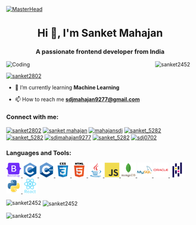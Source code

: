 [![MasterHead](https://camo.githubusercontent.com/48ec00ed4c84e771db4a1db90b56352923a8d644452a32b434d68e97006c9337/68747470733a2f2f63686b736b696c6c732e636f6d2f77702d636f6e74656e742f75706c6f6164732f323032302f30342f504e432d416e696d617465642d42616e6e6572732e676966)](https://sanket2452)
<h1 align="center">Hi 👋, I'm Sanket Mahajan</h1>
<h3 align="center">A passionate frontend developer from India</h3>
<img alig="right" alt="Coding" width="400" src="https://encrypted-tbn0.gstatic.com/images?q=tbn:ANd9GcTSJNqtzqeOLfFdjnUhd8wfZVWWYKceSTIwHQ&s"

<p align="left"> <img src="https://komarev.com/ghpvc/?username=sanket2452&label=Profile%20views&color=0e75b6&style=flat" alt="sanket2452" /> </p>

<p align="left"> <a href="https://twitter.com/sanket2802" target="blank"><img src="https://img.shields.io/twitter/follow/sanket2802?logo=twitter&style=for-the-badge" alt="sanket2802" /></a> </p>

- 🌱 I’m currently learning **Machine Learning**

- 📫 How to reach me **sdjmahajan9277@gmail.com**

<h3 align="left">Connect with me:</h3>
<p align="left">
<a href="https://twitter.com/sanket2802" target="blank"><img align="center" src="https://raw.githubusercontent.com/rahuldkjain/github-profile-readme-generator/master/src/images/icons/Social/twitter.svg" alt="sanket2802" height="30" width="40" /></a>
<a href="https://linkedin.com/in/sanket mahajan" target="blank"><img align="center" src="https://raw.githubusercontent.com/rahuldkjain/github-profile-readme-generator/master/src/images/icons/Social/linked-in-alt.svg" alt="sanket mahajan" height="30" width="40" /></a>
<a href="https://kaggle.com/mahajansdj" target="blank"><img align="center" src="https://raw.githubusercontent.com/rahuldkjain/github-profile-readme-generator/master/src/images/icons/Social/kaggle.svg" alt="mahajansdj" height="30" width="40" /></a>
<a href="https://instagram.com/sanket_5282" target="blank"><img align="center" src="https://raw.githubusercontent.com/rahuldkjain/github-profile-readme-generator/master/src/images/icons/Social/instagram.svg" alt="sanket_5282" height="30" width="40" /></a>
<a href="https://www.codechef.com/users/sanket_5282" target="blank"><img align="center" src="https://cdn.jsdelivr.net/npm/simple-icons@3.1.0/icons/codechef.svg" alt="sanket_5282" height="30" width="40" /></a>
<a href="https://www.hackerrank.com/sdjmahajan9277" target="blank"><img align="center" src="https://raw.githubusercontent.com/rahuldkjain/github-profile-readme-generator/master/src/images/icons/Social/hackerrank.svg" alt="sdjmahajan9277" height="30" width="40" /></a>
<a href="https://www.leetcode.com/sanket_5282" target="blank"><img align="center" src="https://raw.githubusercontent.com/rahuldkjain/github-profile-readme-generator/master/src/images/icons/Social/leet-code.svg" alt="sanket_5282" height="30" width="40" /></a>
<a href="https://auth.geeksforgeeks.org/user/sdj0702" target="blank"><img align="center" src="https://raw.githubusercontent.com/rahuldkjain/github-profile-readme-generator/master/src/images/icons/Social/geeks-for-geeks.svg" alt="sdj0702" height="30" width="40" /></a>
</p>

<h3 align="left">Languages and Tools:</h3>
<p align="left"> <a href="https://getbootstrap.com" target="_blank" rel="noreferrer"> <img src="https://raw.githubusercontent.com/devicons/devicon/master/icons/bootstrap/bootstrap-plain-wordmark.svg" alt="bootstrap" width="40" height="40"/> </a> <a href="https://www.cprogramming.com/" target="_blank" rel="noreferrer"> <img src="https://raw.githubusercontent.com/devicons/devicon/master/icons/c/c-original.svg" alt="c" width="40" height="40"/> </a> <a href="https://www.w3schools.com/cpp/" target="_blank" rel="noreferrer"> <img src="https://raw.githubusercontent.com/devicons/devicon/master/icons/cplusplus/cplusplus-original.svg" alt="cplusplus" width="40" height="40"/> </a> <a href="https://www.w3schools.com/css/" target="_blank" rel="noreferrer"> <img src="https://raw.githubusercontent.com/devicons/devicon/master/icons/css3/css3-original-wordmark.svg" alt="css3" width="40" height="40"/> </a> <a href="https://www.w3.org/html/" target="_blank" rel="noreferrer"> <img src="https://raw.githubusercontent.com/devicons/devicon/master/icons/html5/html5-original-wordmark.svg" alt="html5" width="40" height="40"/> </a> <a href="https://www.java.com" target="_blank" rel="noreferrer"> <img src="https://raw.githubusercontent.com/devicons/devicon/master/icons/java/java-original.svg" alt="java" width="40" height="40"/> </a> <a href="https://developer.mozilla.org/en-US/docs/Web/JavaScript" target="_blank" rel="noreferrer"> <img src="https://raw.githubusercontent.com/devicons/devicon/master/icons/javascript/javascript-original.svg" alt="javascript" width="40" height="40"/> </a> <a href="https://www.mongodb.com/" target="_blank" rel="noreferrer"> <img src="https://raw.githubusercontent.com/devicons/devicon/master/icons/mongodb/mongodb-original-wordmark.svg" alt="mongodb" width="40" height="40"/> </a> <a href="https://www.mysql.com/" target="_blank" rel="noreferrer"> <img src="https://raw.githubusercontent.com/devicons/devicon/master/icons/mysql/mysql-original-wordmark.svg" alt="mysql" width="40" height="40"/> </a> <a href="https://www.oracle.com/" target="_blank" rel="noreferrer"> <img src="https://raw.githubusercontent.com/devicons/devicon/master/icons/oracle/oracle-original.svg" alt="oracle" width="40" height="40"/> </a> <a href="https://pandas.pydata.org/" target="_blank" rel="noreferrer"> <img src="https://raw.githubusercontent.com/devicons/devicon/2ae2a900d2f041da66e950e4d48052658d850630/icons/pandas/pandas-original.svg" alt="pandas" width="40" height="40"/> </a> <a href="https://www.python.org" target="_blank" rel="noreferrer"> <img src="https://raw.githubusercontent.com/devicons/devicon/master/icons/python/python-original.svg" alt="python" width="40" height="40"/> </a> <a href="https://reactjs.org/" target="_blank" rel="noreferrer"> <img src="https://raw.githubusercontent.com/devicons/devicon/master/icons/react/react-original-wordmark.svg" alt="react" width="40" height="40"/> </a> </p>

<p><img align="left" src="https://github-readme-stats.vercel.app/api/top-langs?username=sanket2452&show_icons=true&locale=en&layout=compact" alt="sanket2452" /></p>

<p>&nbsp;<img align="center" src="https://github-readme-stats.vercel.app/api?username=sanket2452&show_icons=true&locale=en" alt="sanket2452" /></p>

<p><img align="center" src="https://github-readme-streak-stats.herokuapp.com/?user=sanket2452&" alt="sanket2452" /></p>
